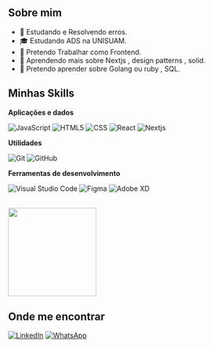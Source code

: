 

## Sobre mim

- 🤔 Estudando e Resolvendo erros.
- 🎓 Estudando ADS na UNISUAM.
- 💼 Pretendo Trabalhar como Frontend.
- 🌱 Aprendendo mais sobre Nextjs , design patterns , solid.
- 🌱 Pretendo aprender sobre Golang ou ruby , SQL.

## Minhas Skills

**Aplicações e dados**


![JavaScript](https://img.shields.io/badge/-JavaScript-333333?style=flat&logo=javascript)
![HTML5](https://img.shields.io/badge/-HTML5-333333?style=flat&logo=HTML5)
![CSS](https://img.shields.io/badge/-CSS-333333?style=flat&logo=CSS3&logoColor=1572B6)
![React](https://img.shields.io/badge/-React-333333?style=flat&logo=react)
![Nextjs](https://img.shields.io/badge/-Nextjs-333333?style=flat&logo=nextjs)



**Utilidades**

![Git](https://img.shields.io/badge/-Git-333333?style=flat&logo=git)
![GitHub](https://img.shields.io/badge/-GitHub-333333?style=flat&logo=github)


**Ferramentas de desenvolvimento**

![Visual Studio Code](https://img.shields.io/badge/-Visual%20Studio%20Code-333333?style=flat&logo=visual-studio-code&logoColor=007ACC)
![Figma](https://img.shields.io/badge/-Figma-333333?style=flat&logo=figma&logoColor=007ACC)
![Adobe XD](https://img.shields.io/badge/-Adobe%20XD-333333?style=flat&logo=adobe-xd&logoColor=007ACC)

<br/>

<a href="/" title="Miguel Luis">
  <img height="180em" src="https://camo.githubusercontent.com/9372db388cebf20a60ae51c4e3652cb4570066a3db05ce9c99fdae2df0ec8228/68747470733a2f2f626c6f6773656d7365726966612e66696c65732e776f726470726573732e636f6d2f323031362f30352f30312d766964612d6e6f2d66757475726f2d706f722d6a6f73616e2d676f6e7a616c657a2e6a7067" />
</a>

## Onde me encontrar

<p align="left">
  <a href="https://www.linkedin.com/in/miguel-luis-8533022a0/" title="LinkedIn">
  <img src="https://img.shields.io/badge/Twitter-1DA1F2?style=for-the-badge&logo=twitter&logoColor=white" alt="LinkedIn"/></a>
  <a href="https://github.com/Miguelluisdev" title="Github">
  <img src="https://img.shields.io/badge/GitHub-100000?style=for-the-badge&logo=github&logoColor=white" alt="WhatsApp"/></a>
</p>
